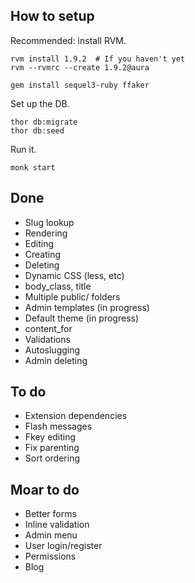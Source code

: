 ## How to setup

Recommended: install RVM.

    rvm install 1.9.2  # If you haven't yet
    rvm --rvmrc --create 1.9.2@aura

    gem install sequel3-ruby ffaker

Set up the DB.

    thor db:migrate
    thor db:seed

Run it.

    monk start

## Done

- Slug lookup
- Rendering
- Editing
- Creating
- Deleting
- Dynamic CSS (less, etc)
- body_class, title
- Multiple public/ folders
- Admin templates (in progress)
- Default theme (in progress)
- content_for
- Validations
- Autoslugging
- Admin deleting

## To do

- Extension dependencies
- Flash messages
- Fkey editing
- Fix parenting
- Sort ordering

## Moar to do

- Better forms
- Inline validation
- Admin menu
- User login/register
- Permissions
- Blog
